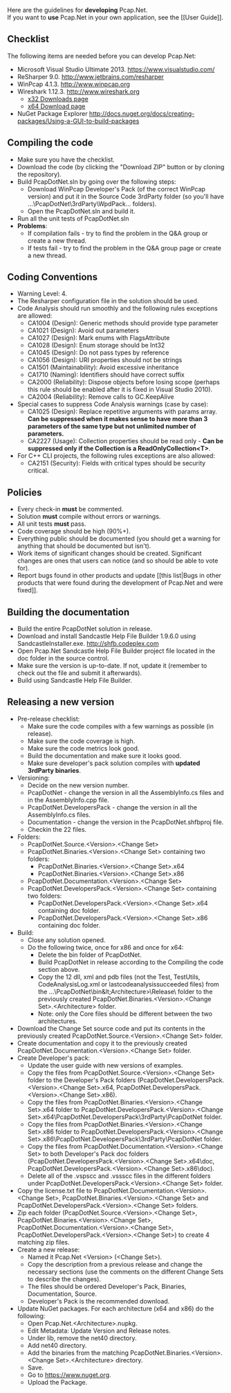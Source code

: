 Here are the guidelines for **developing** Pcap.Net.  
If you want to **use** Pcap.Net in your own application, see the [[User Guide]].

## Checklist
The following items are needed before you can develop Pcap.Net:
* Microsoft Visual Studio Ultimate 2013. <https://www.visualstudio.com/>
* ReSharper 9.0. <http://www.jetbrains.com/resharper>
* WinPcap 4.1.3. <http://www.winpcap.org>
* Wireshark 1.12.3. <http://www.wireshark.org>
  * [x32 Downloads page](http://www.wireshark.org/download/win32/all-versions/)
  * [x64 Download page](http://www.wireshark.org/download/win64/all-versions/)
* NuGet Package Explorer <http://docs.nuget.org/docs/creating-packages/Using-a-GUI-to-build-packages>

## Compiling the code
* Make sure you have the checklist.
* Download the code (by clicking the "Download ZIP" button or by cloning the repository).
* Build PcapDotNet.sln by going over the following steps:
  * Download WinPcap Developer's Pack (of the correct WinPcap version) and put it in the Source Code 3rdParty folder (so you'll have ...\PcapDotNet\3rdParty\WpdPack\... folders).
  * Open the PcapDotNet.sln and build it.
* Run all the unit tests of PcapDotNet.sln
* **Problems**:
  * If compilation fails - try to find the problem in the Q&A group or create a new thread.
  * If tests fail - try to find the problem in the Q&A group  page or create a new thread.

## Coding Conventions
* Warning Level: 4.
* The Resharper configuration file in the solution should be used.
* Code Analysis should run smoothly and the following rules exceptions are allowed:
  * CA1004 (Design): Generic methods should provide type parameter
  * CA1021 (Design): Avoid out parameters
  * CA1027 (Design): Mark enums with FlagsAttribute
  * CA1028 (Design): Enum storage should be Int32
  * CA1045 (Design): Do not pass types by reference
  * CA1056 (Design): URI properties should not be strings
  * CA1501 (Maintainability): Avoid excessive inheritance
  * CA1710 (Naming): Identifiers should have correct suffix
  * CA2000 (Reliability): Dispose objects before losing scope (perhaps this rule should be enabled after it is fixed in Visual Studio 2010).
  * CA2004 (Reliability): Remove calls to GC.KeepAlive
* Special cases to suppress Code Analysis warnings (case by case):
  * CA1025 (Design): Replace repetitive arguments with params array. **Can be suppressed when it makes sense to have more than 3 parameters of the same type but not unlimited number of parameters.**
  * CA2227 (Usage): Collection properties should be read only - **Can be suppressed only if the Collection is a ReadOnlyCollection&lt;T>**.
* For C++ CLI projects, the following rules exceptions are also allowed:
  * CA2151 (Security): Fields with critical types should be security critical.

## Policies
* Every check-in **must** be commented.
* Solution **must** compile without errors or warnings.
* All unit tests **must** pass.
* Code coverage should be high (90%+).
* Everything public should be documented (you should get a warning for anything that should be documented but isn't).
* Work items of significant changes should be created. Significant changes are ones that users can notice (and so should be able to vote for).
* Report bugs found in other products and update [[this list|Bugs in other products that were found during the development of Pcap.Net and were fixed]].

## Building the documentation
* Build the entire PcapDotNet solution in release.
* Download and install Sandcastle Help File Builder 1.9.6.0 using SandcastleInstaller.exe. <http://shfb.codeplex.com>
* Open Pcap.Net Sandcastle Help File Builder project file located in the doc folder in the source control.
* Make sure the version is up-to-date. If not, update it (remember to check out the file and submit it afterwards).
* Build using Sandcastle Help File Builder.

## Releasing a new version
* Pre-release checklist:
  * Make sure the code compiles with a few warnings as possible (in release).
  * Make sure the code coverage is high.
  * Make sure the code metrics look good.
  * Build the documentation and make sure it looks good.
  * Make sure developer's pack solution compiles with **updated 3rdParty binaries**.
* Versioning:
  * Decide on the new version number.
  * PcapDotNet - change the version in all the AssemblyInfo.cs files and in the AssemblyInfo.cpp file.
  * PcapDotNet.DevelopersPack - change the version in all the AssemblyInfo.cs files.
  * Documentation - change the version in the PcapDotNet.shfbproj file.
  * Checkin the 22 files.
* Folders:
  * PcapDotNet.Source.&lt;Version>.&lt;Change Set>
  * PcapDotNet.Binaries.&lt;Version>.&lt;Change Set> containing two folders:
    * PcapDotNet.Binaries.&lt;Version>.&lt;Change Set>.x64
    * PcapDotNet.Binaries.&lt;Version>.&lt;Change Set>.x86
  * PcapDotNet.Documentation.&lt;Version>.&lt;Change Set>
  * PcapDotNet.DevelopersPack.&lt;Version>.&lt;Change Set> containing two folders:
    * PcapDotNet.DevelopersPack.&lt;Version>.&lt;Change Set>.x64 containing doc folder.
    * PcapDotNet.DevelopersPack.&lt;Version>.&lt;Change Set>.x86 containing doc folder.
* Build:
  * Close any solution opened.
  * Do the following twice, once for x86 and once for x64:
    * Delete the bin folder of PcapDotNet.
    * Build PcapDotNet in release according to the Compiling the code section above.
    * Copy the 12 dll, xml and pdb files (not the Test, TestUtils, CodeAnalysisLog.xml or lastcodeanalysissucceeded files) from the ...\PcapDotNet\bin\&lt;Architecture>\Release\ folder to the previously created PcapDotNet.Binaries.&lt;Version>.&lt;Change Set>.&lt;Architecture> folder.
    * Note: only the Core files should be different between the two architectures.
* Download the Change Set source code and put its contents in the previously created PcapDotNet.Source.&lt;Version>.&lt;Change Set> folder.
* Create documentation and copy it to the previously created PcapDotNet.Documentation.&lt;Version>.&lt;Change Set> folder.
* Create Developer's pack:
  * Update the user guide with new versions of examples.
  * Copy the files from PcapDotNet.Source.&lt;Version>.&lt;Change Set> folder to the Developer's Pack folders (PcapDotNet.DevelopersPack.&lt;Version>.&lt;Change Set>.x64, PcapDotNet.DevelopersPack.&lt;Version>.&lt;Change Set>.x86).
  * Copy the files from PcapDotNet.Binaries.&lt;Version>.&lt;Change Set>.x64 folder to PcapDotNet.DevelopersPack.&lt;Version>.&lt;Change Set>.x64\PcapDotNet.DevelopersPack\3rdParty\PcapDotNet folder.
  * Copy the files from PcapDotNet.Binaries.&lt;Version>.&lt;Change Set>.x86 folder to PcapDotNet.DevelopersPack.&lt;Version>.&lt;Change Set>.x86\PcapDotNet.DevelopersPack\3rdParty\PcapDotNet folder.
  * Copy the files from PcapDotNet.Documentation.&lt;Version>.&lt;Change Set> to both Developer's Pack doc folders (PcapDotNet.DevelopersPack.&lt;Version>.&lt;Change Set>.x64\doc, PcapDotNet.DevelopersPack.&lt;Version>.&lt;Change Set>.x86\doc).
  * Delete all of the .vspscc and .vssscc files in the different folders under PcapDotNet.DevelopersPack.&lt;Version>.&lt;Change Set> folder.
* Copy the license.txt file to PcapDotNet.Documentation.&lt;Version>.&lt;Change Set>, PcapDotNet.Binaries.&lt;Version>.&lt;Change Set> and PcapDotNet.DevelopersPack.&lt;Version>.&lt;Change Set> folders.
* Zip each folder (PcapDotNet.Source.&lt;Version>.&lt;Change Set>, PcapDotNet.Binaries.&lt;Version>.&lt;Change Set>, PcapDotNet.Documentation.&lt;Version>.&lt;Change Set>, PcapDotNet.DevelopersPack.&lt;Version>.&lt;Change Set>) to create 4 matching zip files.
* Create a new release:
  * Named it Pcap.Net &lt;Version> (&lt;Change Set>).
  * Copy the description from a previous release and change the necessary sections (use the comments on the different Change Sets to describe the changes).
  * The files should be ordered Developer's Pack, Binaries, Documentation, Source.
  * Developer's Pack is the recommended download.
* Update NuGet packages. For each architecture (x64 and x86) do the following:
  * Open Pcap.Net.&lt;Architecture>.nupkg.
  * Edit Metadata: Update Version and Release notes.
  * Under lib, remove the net40 directory.
  * Add net40 directory.
  * Add the binaries from the matching PcapDotNet.Binaries.&lt;Version>.&lt;Change Set>.&lt;Architecture> directory.
  * Save.
  * Go to https://www.nuget.org.
  * Upload the Package.